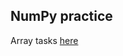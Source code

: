 ## NumPy practice

Array tasks <a href="https://www.w3resource.com/python-exercises/numpy/index-array.php" target="_blank">here</a>
